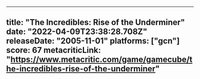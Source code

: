 
---
title: "The Incredibles: Rise of the Underminer"
date: "2022-04-09T23:38:28.708Z"
releaseDate: "2005-11-01"
platforms: ["gcn"]
score: 67
metacriticLink: "https://www.metacritic.com/game/gamecube/the-incredibles-rise-of-the-underminer"
---

